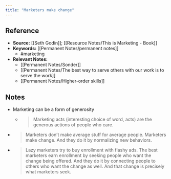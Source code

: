 ```yaml
---
title: "Marketers make change"
---
```

## Reference
- **Source:** [[Seth Godin]]; [[Resource Notes/This is Marketing - Book]]
- **Keywords:** [[Permanent Notes/permanent notes]]
	- #marketing
- **Relevant Notes:**
	- [[Permanent Notes/Sonder]]
	- [[Permanent Notes/The best way to serve others with our work is to serve the work]]
	- [[Permanent Notes/Higher-order skills]]
## Notes
- Marketing can be a form of generosity
	- >Marketing acts (interesting choice of word, acts) are the generous actions of people who care.
- >Marketers don’t make average stuff for average people. Marketers make change. And they do it by normalizing new behaviors.
- >Lazy marketers try to buy enrollment with flashy ads. The best marketers earn enrollment by seeking people who want the change being offered. And they do it by connecting people to others who want the change as well. And that change is precisely what marketers seek.